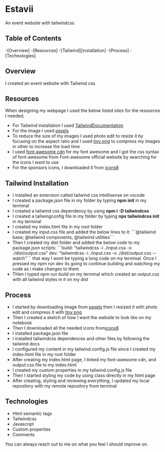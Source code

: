 # Estavii
An event website with tailwindcss
## Table of Contents
-[Overview]
-[Resources]
-[Tailwind][installation]
-[Process]
-[Technologies]

## Overview
I created an event website with Tailwind css

## Resources
When designing my webpage I used the below listed sites for the resources I needed;
- For Tailwind installation I used [TailwindDocumentation](https://tailwindcss.com)
- For the image I used [pexels](https://www.pexels.com) 
- To reduce the size of my images I used photo edit to resize it by focusing on the aspect ratio and I used [tiny png](https://tinypng.com) to compress my images in other to increase the load time
- I used  [font-awesome cdn](https://cdnjs.com) for my font awesome and I got the css syntax of font-awesome from Font-awesome official website by searching for the icons I want to use
- For the sponsors icons, I downloaded it from [icons8](https://icons8.com)

## Tailwind Installation
- I installed an extension called tailwind css intellisense on vscode
- I created a package.json file in my folder by typing **npm init** in my terminal
- I created a tailwind css dependency by using **npm i -D tailwindcss**
- I created a tailwingconfig file in my folder by typing **npx tailwindcss init** in my terminal
- I created my index.html file in my root folder
- I created my input.css file and added the below lines to it:
\```@tailwind base;
@tailwind components;
@tailwind utilities```
- Then I created my dist folder and added the below code to my package.json scripts:
\```build: "tailwindcss -i ./input.css -o ./dist/output.css"
dev: "tailwindcss -i ./input.css -o ./dist/output.css --watch"```
that way I wont be typing a long code on my terminal. Once I pressed my npm run dev its going to continue building and watching my code as i make changes to them
- THen I typed *npm run build* on my terminal which created an output.css with all tailwind styles in it on my dist 

## Process
- I started by downloading image from [pexels](https://www.pexels.com) then I resized it with photo edit and compress it with [tiny png](https://tinypng.com)
- Then I created a sketch of how I want the website to look like on my notebook
- Then I downloaded all the needed icons from[icons8](https://icons8.com)
- I installed package.json file
- I installed tailwindcss dependences and other files by following the tailwind docs
- I configured my content in my tailwind.config.js file since I created my index.html file in my root folder
- After creating my index.html page, I linked my font-awesome cdn, and output.css file to my index.html 
- I created my custom properties in my tailwind.config.js file
- Then I started styling my code by using class directly in my html page 
- After creating, styling and reviewing everything, I updated my local repository with my remote repository from terminal

## Technologies
- Html semantic tags
- Tailwindcss
- Javascript
- Custom properties
- Comments

You can always reach out to me on what you feel I should improve on.